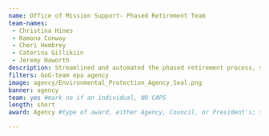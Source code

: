 ```yaml
---
name: Office of Mission Support- Phased Retirement Team
team-names: 
 - Christina Hines
 - Ramona Conway
 - Cheri Hembrey
 - Caterina Gillikiin
 - Jeremy Haworth
description: Streamlined and automated the phased retirement process, saving the agency over $2 million. By automating the system, they reduced the time by 66% and eliminated the delay from supervisor to supervisor processing.
filters: GoG-team epa agency
image: agency/Environmental_Protection_Agency_Seal.png
banner: agency
team: yes #mark no if an individual, NO CAPS 
length: short
award: Agency #type of award, either Agency, Council, or President's; this is case sensitive so make sure to match the options listed exactly. This section generates the format of the card

---
```

